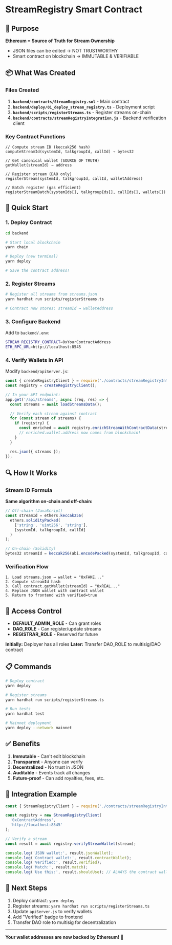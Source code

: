 # StreamRegistry Smart Contract

## 🎯 Purpose

**Ethereum = Source of Truth for Stream Ownership**

- JSON files can be edited → NOT TRUSTWORTHY
- Smart contract on blockchain → IMMUTABLE & VERIFIABLE

## 📦 What Was Created

### Files Created

1. **`backend/contracts/StreamRegistry.sol`** - Main contract
2. **`backend/deploy/01_deploy_stream_registry.ts`** - Deployment script
3. **`backend/scripts/registerStreams.ts`** - Register streams on-chain
4. **`backend/contracts/streamRegistryIntegration.js`** - Backend verification client

### Key Contract Functions

```solidity
// Compute stream ID (keccak256 hash)
computeStreamId(systemId, talkgroupId, callId) → bytes32

// Get canonical wallet (SOURCE OF TRUTH)
getWallet(streamId) → address

// Register stream (DAO only)
registerStream(systemId, talkgroupId, callId, walletAddress)

// Batch register (gas efficient)
registerStreamBatch(systemIds[], talkgroupIds[], callIds[], wallets[])
```

## 🚀 Quick Start

### 1. Deploy Contract

```bash
cd backend

# Start local blockchain
yarn chain

# Deploy (new terminal)
yarn deploy

# Save the contract address!
```

### 2. Register Streams

```bash
# Register all streams from streams.json
yarn hardhat run scripts/registerStreams.ts

# Contract now stores: streamId → walletAddress
```

### 3. Configure Backend

Add to `backend/.env`:

```bash
STREAM_REGISTRY_CONTRACT=0xYourContractAddress
ETH_RPC_URL=http://localhost:8545
```

### 4. Verify Wallets in API

Modify `backend/apiServer.js`:

```javascript
const { createRegistryClient } = require('./contracts/streamRegistryIntegration');
const registry = createRegistryClient();

// In your API endpoint:
app.get('/api/streams', async (req, res) => {
  const streams = await loadStreamsData();

  // Verify each stream against contract
  for (const stream of streams) {
    if (registry) {
      const enriched = await registry.enrichStreamWithContractData(stream);
      // enriched.wallet.address now comes from blockchain!
    }
  }

  res.json({ streams });
});
```

## 🔍 How It Works

### Stream ID Formula

**Same algorithm on-chain and off-chain:**

```javascript
// Off-chain (JavaScript)
const streamId = ethers.keccak256(
  ethers.solidityPacked(
    ['string', 'uint256', 'string'],
    [systemId, talkgroupId, callId]
  )
);

// On-chain (Solidity)
bytes32 streamId = keccak256(abi.encodePacked(systemId, talkgroupId, callId));
```

### Verification Flow

```
1. Load streams.json → wallet = "0xFAKE..."
2. Compute streamId hash
3. Call contract.getWallet(streamId) → "0xREAL..."
4. Replace JSON wallet with contract wallet
5. Return to frontend with verified=true
```

## 🔐 Access Control

- **DEFAULT_ADMIN_ROLE** - Can grant roles
- **DAO_ROLE** - Can register/update streams
- **REGISTRAR_ROLE** - Reserved for future

**Initially:** Deployer has all roles
**Later:** Transfer DAO_ROLE to multisig/DAO contract

## 📋 Commands

```bash
# Deploy contract
yarn deploy

# Register streams
yarn hardhat run scripts/registerStreams.ts

# Run tests
yarn hardhat test

# Mainnet deployment
yarn deploy --network mainnet
```

## ✅ Benefits

1. **Immutable** - Can't edit blockchain
2. **Transparent** - Anyone can verify
3. **Decentralized** - No trust in JSON
4. **Auditable** - Events track all changes
5. **Future-proof** - Can add royalties, fees, etc.

## 🧪 Integration Example

```javascript
const { StreamRegistryClient } = require('./contracts/streamRegistryIntegration');

const registry = new StreamRegistryClient(
  '0xContractAddress',
  'http://localhost:8545'
);

// Verify a stream
const result = await registry.verifyStreamWallet(stream);

console.log('JSON wallet:', result.jsonWallet);
console.log('Contract wallet:', result.contractWallet);
console.log('Verified:', result.verified);
console.log('Match:', result.match);
console.log('Use this:', result.shouldUse); // ALWAYS the contract wallet
```

## 🎯 Next Steps

1. Deploy contract: `yarn deploy`
2. Register streams: `yarn hardhat run scripts/registerStreams.ts`
3. Update `apiServer.js` to verify wallets
4. Add "Verified" badge to frontend
5. Transfer DAO role to multisig for decentralization

---

**Your wallet addresses are now backed by Ethereum!** 🎉
